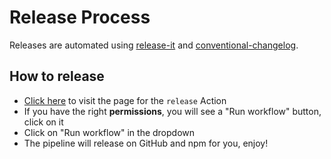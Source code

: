 # Release Process

Releases are automated using
[release-it](https://github.com/release-it/release-it/) and
[conventional-changelog](https://github.com/release-it/conventional-changelog).

## How to release

- [Click here](https://github.com/qonto/ember-phone-input/actions/workflows/release.yml) to visit the page for the `release` Action
- If you have the right **permissions**, you will see a "Run workflow" button, click on it
- Click on "Run workflow" in the dropdown
- The pipeline will release on GitHub and npm for you, enjoy!
